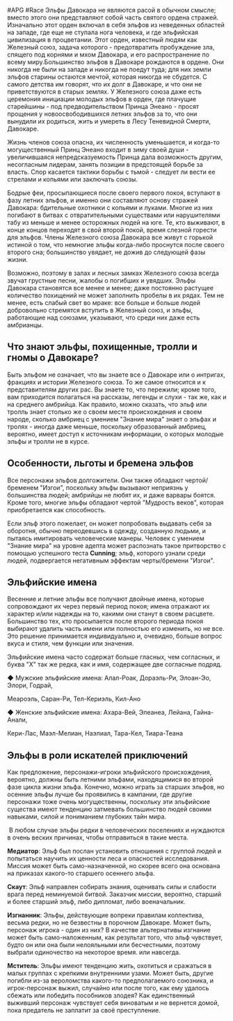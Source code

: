 #APG #Race
Эльфы Давокара не являются расой в обычном смысле; вместо этого они представляют собой часть святого ордена стражей. Изначально этот орден включал в себя эльфов из неведенных областей на западе, где еще не ступала нога человека, и где эльфийская цивилизация в процветании. Этот орден, известный людям как Железный союз, задача которого - предотвратить пробуждение зла, спящего под корнями и мхом Давокара, и его распространение по всему миру.Большинство эльфов в Давокаре рождаются в ордене. Они никогда не были на западе и никогда не поедут туда; для них земли эльфов старины остаются мечтой, которая никогда не сбудется. С самого детства им говорят, что их долг в Давокаре, и что они не приветствуются в старых землях. У Железного союза даже есть церемония инициации молодых эльфов в орден, где плачущие старейшины - под предводительством Принца Энеано - просят прощения у новоосвободившихся летних эльфов за то, что они вынудили их родиться, жить и умереть в Лесу Теневидной Смерти, Давокаре.  

Жизнь членов союза опасна, их численность уменьшается, и когда-то могущественный Принц Энеано входит в зиму своей души - увеличившаяся непредсказуемость Принца дала возможность другим, несогласным лидерам, занять позиции в предстоящей борьбе за власть. Спор касается тактики борьбы с тьмой - следует ли вести ее стрелами и копьями или заключать союзы. 

Бодрые феи, просыпающиеся после своего первого покоя, вступают в фазу летних эльфов, и именно они составляют основу стражей Давокара: бдительные охотники с копьями и луками. Многие из них погибают в битвах с отвратительными существами или нарушителями табу из меньше и менее осторожных людей на юге. Те, кто выживают, в конце концов переходят в свой второй покой, время слезной горести для эльфов. Члены Железного союза Давокара все живут с горькой истиной о том, что немногие эльфы когда-либо проснутся после своего второго сна; большинство увядает, не дожив до следующей фазы жизни. 

Возможно, поэтому в залах и лесных замках Железного союза всегда звучат грустные песни, жалобы о погибших и увядших. Эльфы Давокара становятся все менее и менее; даже постоянно растущее количество похищений не может заполнить пробелы в их рядах. Тем не менее, есть слабый свет во мраке: все больше и больше людей добровольно стремятся вступить в Железный союз, и эльфы, работающие над союзами, указывают, что среди них даже есть амбрианцы. 

## Что знают эльфы, похищенные, тролли и гномы о Давокаре? 

Быть эльфом не означает, что вы знаете все о Давокаре или о интригах, фракциях и истории Железного союза. То же самое относится и к представителям других рас. Вы знаете то, что пережили; кроме того, вам приходится полагаться на рассказы, легенды и слухи - так же, как и на среднего амбрийца. Как правило, можно сказать, что эльф или тролль знает столько же о своем месте происхождения и своем народе, сколько амбриец с умением "Знание мира" знает о эльфах и тролях - иногда даже меньше, поскольку образованный амбриец, вероятно, имеет доступ к источникам информации, о которых молодые эльфы и тролли не в курсе. 

## Особенности, льготы и бремена эльфов 

Все персонажи эльфов долгожители. Они также обладают чертой/бременем "Изгои", поскольку эльфы вызывают неприязнь у большинства людей; амбрийцы не любят их, и даже варвары боятся. Кроме того, многие эльфы обладают чертой "Мудрость веков", которая приобретается как способность. 

Если эльф этого пожелает, он может попробовать выдавать себя за оборотня, обычно переодевшись в одежду, созданную людьми, и пытаясь имитировать человеческие манеры. Человек с умением "Знание мира" на уровне адепта может распознать такое притворство с помощью успешного теста **Cunning**; эльф, которого узнали среди людей, подвергается негативным эффектам черты/бремени "Изгои". 

## Эльфийские имена 

Весенние и летние эльфы все получают двойные имена, которые сопровождают их через первый период покоя; имена отражают их характер и/или надежды на то, какими они станут в своем расцвете. Большинство тех, кто просыпается после второго периода покоя выбирают удалить часть имени или полностью его изменить, но не все. Это решение принимается индивидуально и, очевидно, больше вопрос вкуса и стиля, чем функции или значения. 

Эльфийские имена часто содержат больше гласных, чем согласных, и буква "X" так же редка, как и имя, содержащее две согласные подряд. 

◆ Мужские эльфийские имена: Алал-Роак, Дораэль-Ри, Элоан-Эо, Элори, Годрай,  

Меароэль, Саран-Ри, Тел-Кериэль, Кил-Ано 

◆ Женские эльфийские имена: Ахара-Вей, Элеанеа, Лейана, Гайна-Анали,  

Кери-Лас, Маэл-Мелиан, Наэлиал, Тара-Кел, Тиара-Теана 

## Эльфы в роли искателей приключений 

Как предложение, персонажи-игроки эльфийского происхождения, вероятно, должны быть летними эльфами, находящимися во второй фазе цикла жизни эльфа. Конечно, можно играть за старших эльфов, но осенние эльфы лучше бы проявились в кампании, где другие персонажи тоже очень могущественны, поскольку эти эльфийские существа имеют тенденцию затмевать большинство людей своими навыками, силой и пониманием глубоких тайн мира. 

 В любом случае эльфы редки в человеческих поселениях и нуждаются в очень веских причинах, чтобы отправиться в такие места. 

**Медиатор**: Эльф был послан установить отношения с группой людей и попытаться научить их ценности леса и опасностей исследования. Миссия может быть само-назначенной, но скорее всего она основана на приказах какого-то старшего осеннего эльфа. 

**Скаут**: Эльф направлен собирать знания, оценивать силы и слабости врага перед неминуемой битвой. Заказчик миссии, вероятно, старший и более старший эльф, либо дипломат, либо военачальник. 

**Изгнанник**: Эльфы, действующие вопреки правилам коллектива, весьма редки, но не безвестны в порочном Давокаре. Может быть, персонаж игрока - один из них? В качестве альтернативы изгнание может быть само-наложенным, как результат того, что эльф чувствует, будто он или она были нелояльными или бесчестными, поэтому выбрали одиночество на некоторое время. или навсегда. 

**Мститель**: Эльфы имеют тенденцию жить, охотиться и сражаться в малых группах с крепкими внутренними узами. Может быть, другие погибли из-за вероломства какого-то предполагаемого союзника, и игрок-персонаж выжил, случайно или после того, как ему удалось сбежать или победить пособников злодея? Как единственный выживший персонаж чувствует себя виноватым и не вернется домой, пока предатель не заплатит за своё преступление. 